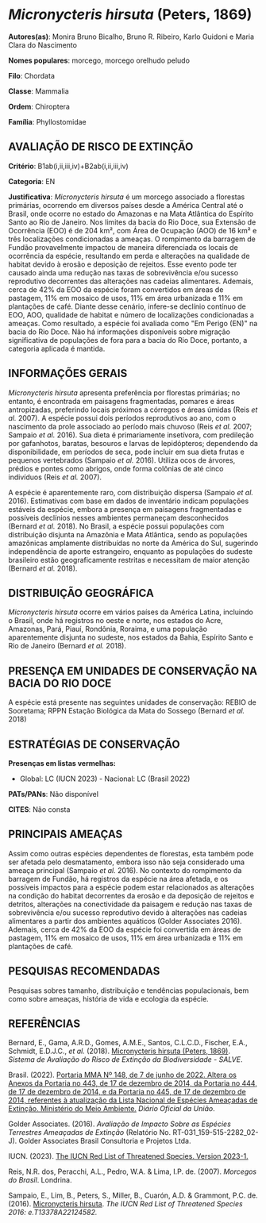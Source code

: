 # *Micronycteris hirsuta* (Peters, 1869)

**Autores(as)**: Monira Bruno Bicalho, Bruno R. Ribeiro, Karlo Guidoni e Maria Clara do Nascimento

**Nomes populares**: morcego, morcego orelhudo peludo

**Filo**: Chordata

**Classe**: Mammalia

**Ordem**: Chiroptera

**Família**: Phyllostomidae

## AVALIAÇÃO DE RISCO DE EXTINÇÃO

**Critério**: B1ab(i,ii,iii,iv)+B2ab(i,ii,iii,iv)

**Categoria**: EN

**Justificativa**: *Micronycteris hirsuta* é um morcego associado a florestas primárias, ocorrendo em diversos países desde a América Central até o Brasil, onde ocorre no estado do Amazonas e na Mata Atlântica do Espírito Santo ao Rio de Janeiro. Nos limites da bacia do Rio Doce, sua Extensão de Ocorrência (EOO) é de 204 km², com Área de Ocupação (AOO) de 16 km² e três localizações condicionadas a ameaças. O rompimento da barragem de Fundão provavelmente impactou de maneira diferenciada os locais de ocorrência da espécie, resultando em perda e alterações na qualidade de habitat devido à erosão e deposição de rejeitos. Esse evento pode ter causado ainda uma redução nas taxas de sobrevivência e/ou sucesso reprodutivo decorrentes das alterações nas cadeias alimentares. Ademais, cerca de 42% da EOO da espécie foram convertidos em áreas de pastagem, 11% em mosaico de usos, 11% em área urbanizada e 11% em plantações de café. Diante desse cenário,
infere-se declínio contínuo de EOO, AOO, qualidade de habitat e número de localizações condicionadas a ameaças. Como resultado, a espécie foi avaliada como "Em Perigo (EN)" na bacia do Rio Doce. Não há informações disponíveis sobre migração significativa de populações de fora para a bacia do Rio Doce, portanto, a categoria aplicada é mantida.

## INFORMAÇÕES GERAIS

*Micronycteris hirsuta* apresenta preferência por florestas primárias; no entanto, é encontrada em paisagens fragmentadas, pomares e áreas antropizadas, preferindo locais próximos a córregos e áreas úmidas (Reis *et al.* 2007). A espécie possui dois períodos reprodutivos ao ano, com o nascimento da prole associado ao período mais chuvoso (Reis *et al.* 2007; Sampaio *et al.* 2016). Sua dieta é primariamente insetívora, com predileção por gafanhotos, baratas, besouros e larvas de lepidópteros; dependendo da disponibilidade, em períodos de seca, pode incluir em sua dieta frutas e pequenos vertebrados (Sampaio *et al.* 2016). Utiliza ocos de árvores, prédios e pontes como abrigos, onde forma colônias de até cinco indivíduos (Reis *et al.* 2007).

A espécie é aparentemente raro, com distribuição dispersa (Sampaio *et al.* 2016). Estimativas com base em dados de inventário indicam populações estáveis da espécie, embora a presença em paisagens fragmentadas e possíveis declínios nesses ambientes permaneçam desconhecidos (Bernard *et al.* 2018). No Brasil, a espécie possui populações com distribuição disjunta na Amazônia e Mata Atlântica, sendo as populações amazônicas amplamente distribuídas no norte da América do Sul, sugerindo independência de aporte estrangeiro, enquanto as populações do sudeste brasileiro estão geograficamente restritas e necessitam de maior atenção (Bernard *et al.* 2018).

## DISTRIBUIÇÃO GEOGRÁFICA

*Micronycteris hirsuta* ocorre em vários países da América Latina, incluindo o Brasil, onde há registros no oeste e norte, nos estados do Acre, Amazonas, Pará, Piauí, Rondônia, Roraima, e uma população aparentemente disjunta no sudeste, nos estados da Bahia, Espírito Santo e Rio de Janeiro (Bernard *et al.* 2018).

## PRESENÇA EM UNIDADES DE CONSERVAÇÃO NA BACIA DO RIO DOCE

A espécie está presente nas seguintes unidades de conservação: REBIO de Sooretama; RPPN Estação Biológica da Mata do Sossego (Bernard *et al.* 2018)

## ESTRATÉGIAS DE CONSERVAÇÃO

**Presenças em listas vermelhas:**

-   Global: LC (IUCN 2023) -   Nacional: LC (Brasil 2022)

**PATs/PANs**: Não disponível

**CITES**: Não consta

## PRINCIPAIS AMEAÇAS

Assim como outras espécies dependentes de florestas, esta também pode ser afetada pelo desmatamento, embora isso não seja considerado uma ameaça principal (Sampaio *et al.* 2016). No contexto do rompimento da barragem de Fundão, há registros da espécie na área afetada, e os possíveis impactos para a espécie podem estar relacionados as alterações na condição do habitat decorrentes da erosão e da deposição de rejeitos e detritos, alterações na conectividade da paisagem e redução nas taxas de sobrevivência e/ou sucesso reprodutivo devido à alterações nas cadeias alimentares a partir dos ambientes aquáticos (Golder Associates 2016). Ademais, cerca de 42% da EOO da espécie foi convertida em áreas de pastagem, 11% em mosaico de usos, 11% em área urbanizada e 11% em plantações de café.

## PESQUISAS RECOMENDADAS

Pesquisas sobres tamanho, distribuição e tendências populacionais, bem como sobre ameaças, história de vida e ecologia da espécie.

## REFERÊNCIAS

Bernard, E., Gama, A.R.D., Gomes, A.M.E., Santos, C.L.C.D., Fischer, E.A., Schmidt, E.D.J.C., *et al.* (2018). [Micronycteris hirsuta (Peters, 1869)](https://doi.org/10.37002/salve.ficha.20480). *Sistema de Avaliação do Risco de Extinção da Biodiversidade - SALVE*.

Brasil. (2022). [Portaria MMA Nº 148, de 7 de junho de 2022. Altera os Anexos da Portaria no 443, de 17 de dezembro de 2014, da Portaria no 444, de 17 de dezembro de 2014, e da Portaria no 445, de 17 de dezembro de 2014, referentes à atualização da Lista Nacional de Espécies Ameaçadas de Extinção. Ministério do Meio Ambiente.](https://in.gov.br/en/web/dou/-/portaria-mma-n-148-de-7-de-junho-de-2022-406272733) *Diário Oficial da União*.

Golder Associates. (2016). *Avaliação de Impacto Sobre as Espécies Terrestres Ameaçadas de Extinção* (Relatório No.  RT-031_159-515-2282_02-J). Golder Associates Brasil Consultoria e Projetos Ltda.

IUCN. (2023). [The IUCN Red List of Threatened Species. Version 2023-1.](https://www.iucnredlist.org.)

Reis, N.R. dos, Peracchi, A.L., Pedro, W.A. & Lima, I.P. de. (2007).  *Morcegos do Brasil*. Londrina.

Sampaio, E., Lim, B., Peters, S., Miller, B., Cuarón, A.D. & Grammont, P.C. de. (2016). [Micronycteris hirsuta](https://dx.doi.org/10.2305/IUCN.UK.2016-3.RLTS.T13378A22124582.en).  *The IUCN Red List of Threatened Species 2016: e.T13378A22124582.*
